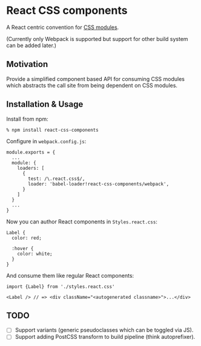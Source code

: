 # React CSS components

A React centric convention for [CSS modules][].

(Currently only Webpack is supported but support for other build system can be
added later.)

## Motivation

Provide a simplified component based API for consuming CSS modules which
abstracts the call site from being dependent on CSS modules.

## Installation & Usage

Install from npm:

    % npm install react-css-components

Configure in `webpack.config.js`:

    module.exports = {
      ...
      module: {
        loaders: [
          {
            test: /\.react.css$/,
            loader: 'babel-loader!react-css-components/webpack',
          }
        ]
      }
      ...
    }

Now you can author React components in `Styles.react.css`:

    Label {
      color: red;

      :hover {
        color: white;
      }
    }

And consume them like regular React components:

    import {Label} from './styles.react.css'

    <Label /> // => <div className="<autogenerated classname>">...</div>

## TODO

* [ ] Support variants (generic pseudoclasses which can be toggled via JS).
* [ ] Support adding PostCSS transform to build pipeline (think autoprefixer).

[CSS modules]: https://github.com/css-modules/css-modules
